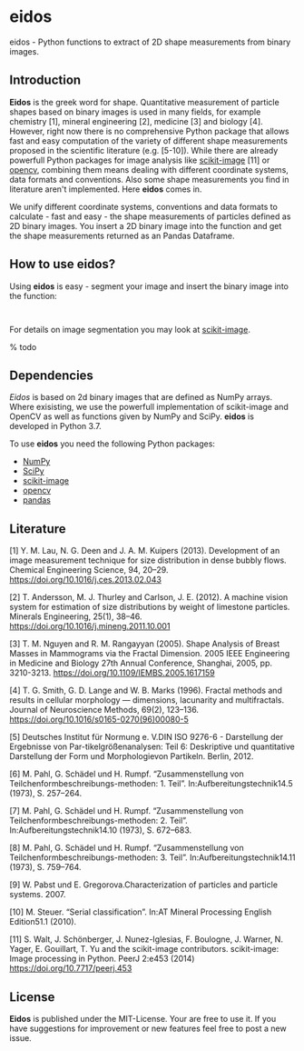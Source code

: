 # eidos
eidos - Python functions to extract of 2D shape measurements from binary images.

## Introduction
**Eidos** is the greek word for shape. Quantitative measurement of particle shapes based on binary images is used in many fields, for example chemistry [1], mineral engineering [2], medicine [3] and biology [4]. However, right now there is no comprehensive Python package that allows fast and easy computation of the variety of different shape measurements proposed in the scientific literature (e.g. [5-10]). While there are already powerfull Python packages for image analysis like [scikit-image](https://www.scikit-image.org/) [11] or [opencv](https://www.opencv.org/), combining them means dealing with different coordinate systems, data formats and conventions. Also some shape measurements you find in literature aren't implemented. Here **eidos** comes in.

We unify different coordinate systems, conventions and data formats to calculate - fast and easy - the shape measurements of particles defined as 2D binary images. You insert a 2D binary image into the function and get the shape measurements returned as an Pandas Dataframe.

## How to use eidos?
Using **eidos** is easy - segment your image and insert the binary image into the function:

```python



```


For details on image segmentation you may look at [scikit-image](https://www.scikit-image.org/). 

% todo


## Dependencies

*Eidos* is based on 2d binary images that are defined as NumPy arrays. Where exisisting, we use the powerfull implementation of scikit-image and OpenCV as well as functions given by NumPy and SciPy. **eidos** is developed in Python 3.7.

To use **eidos** you need the following Python packages:
  * [NumPy](https://www.numpy.org/)
  * [SciPy](https://www.scipy.org/)
  * [scikit-image](https://www.scikit-image.org/)
  * [opencv](https://www.opencv.org/)
  * [pandas](https://www.pandas.pydata.org/)

## Literature

[1] Y. M. Lau, N. G. Deen and J. A. M. Kuipers (2013). Development of an image measurement technique for size distribution in dense bubbly flows. Chemical Engineering Science, 94, 20–29. https://doi.org/10.1016/j.ces.2013.02.043

[2] T. Andersson, M. J. Thurley and Carlson, J. E. (2012). A machine vision system for estimation of size distributions by weight of limestone particles. Minerals Engineering, 25(1), 38–46. https://doi.org/10.1016/j.mineng.2011.10.001

[3] T. M. Nguyen and R. M. Rangayyan (2005). Shape Analysis of Breast Masses in Mammograms via the Fractal Dimension. 2005 IEEE Engineering in Medicine and Biology 27th Annual Conference, Shanghai, 2005, pp. 3210-3213. https://doi.org/10.1109/IEMBS.2005.1617159

[4] T. G. Smith, G. D. Lange and W. B. Marks (1996). Fractal methods and results in cellular morphology — dimensions, lacunarity and multifractals. Journal of Neuroscience Methods, 69(2), 123–136. https://doi.org/10.1016/s0165-0270(96)00080-5

[5] Deutsches Institut für Normung e. V.DIN ISO 9276-6 - Darstellung der Ergebnisse von Par-tikelgrößenanalysen: Teil 6: Deskriptive und quantitative Darstellung der Form und Morphologievon Partikeln. Berlin, 2012.

[6] M. Pahl, G. Schädel und H. Rumpf. “Zusammenstellung von Teilchenformbeschreibungs-methoden: 1. Teil”. In:Aufbereitungstechnik14.5 (1973), S. 257–264.

[7] M. Pahl, G. Schädel und H. Rumpf. “Zusammenstellung von Teilchenformbeschreibungs-methoden: 2. Teil”. In:Aufbereitungstechnik14.10 (1973), S. 672–683.

[8] M. Pahl, G. Schädel und H. Rumpf. “Zusammenstellung von Teilchenformbeschreibungs-methoden: 3. Teil”. In:Aufbereitungstechnik14.11 (1973), S. 759–764.

[9] W. Pabst und E. Gregorova.Characterization of particles and particle systems. 2007.

[10] M. Steuer. “Serial classification”. In:AT Mineral Processing English Edition51.1 (2010).

[11] S. Walt, J. Schönberger, J. Nunez-Iglesias, F. Boulogne, J. Warner, N. Yager, E. Gouillart, T. Yu and the scikit-image contributors. scikit-image: Image processing in Python. PeerJ 2:e453 (2014) https://doi.org/10.7717/peerj.453

## License
**Eidos** is published under the MIT-License. Your are free to use it. If you have suggestions for improvement or new features feel free to post a new issue.
